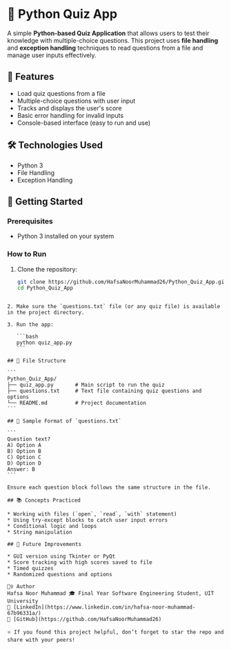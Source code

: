 # 🧠 Python Quiz App

A simple **Python-based Quiz Application** that allows users to test their knowledge with multiple-choice questions. This project uses **file handling** and **exception handling** techniques to read questions from a file and manage user inputs effectively.

## 📌 Features

- Load quiz questions from a file
- Multiple-choice questions with user input
- Tracks and displays the user's score
- Basic error handling for invalid inputs
- Console-based interface (easy to run and use)

## 🛠️ Technologies Used

- Python 3
- File Handling
- Exception Handling

## 🚀 Getting Started

### Prerequisites

- Python 3 installed on your system

### How to Run

1. Clone the repository:
   ```bash
   git clone https://github.com/HafsaNoorMuhammad26/Python_Quiz_App.git
   cd Python_Quiz_App
````

2. Make sure the `questions.txt` file (or any quiz file) is available in the project directory.

3. Run the app:

   ```bash
   python quiz_app.py
   ```

## 📁 File Structure

```
Python_Quiz_App/
├── quiz_app.py       # Main script to run the quiz
├── questions.txt     # Text file containing quiz questions and options
└── README.md         # Project documentation
```

## 📝 Sample Format of `questions.txt`

```
Question text?
A) Option A
B) Option B
C) Option C
D) Option D
Answer: B
```

Ensure each question block follows the same structure in the file.

## 📚 Concepts Practiced

* Working with files (`open`, `read`, `with` statement)
* Using try-except blocks to catch user input errors
* Conditional logic and loops
* String manipulation

## 🎯 Future Improvements

* GUI version using Tkinter or PyQt
* Score tracking with high scores saved to file
* Timed quizzes
* Randomized questions and options

🙋‍♀️ Author
Hafsa Noor Muhammad 🎓 Final Year Software Engineering Student, UIT University
🔗 [LinkedIn](https://www.linkedin.com/in/hafsa-noor-muhammad-67b96331a/)
🔗 [GitHub](https://github.com/HafsaNoorMuhammad26)

⭐ If you found this project helpful, don’t forget to star the repo and share with your peers!

